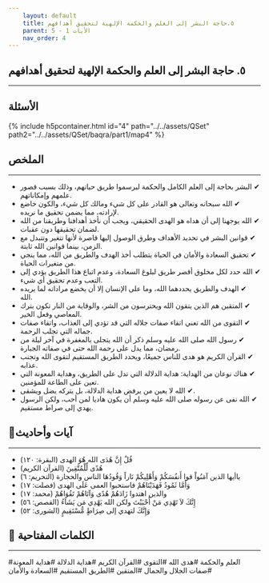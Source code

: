 ```yaml
---
    layout: default
    title: ٥.حاجة البشر إلى العلم والحكمة الإلهية لتحقيق أهدافهم
    parent: الأيات 1 - 5
    nav_order: 4
---
```

## ٥. حاجة البشر إلى العلم والحكمة الإلهية لتحقيق أهدافهم
***
## الأسئلة 
{% include h5pcontainer.html id="4" path="../../assets/QSet" path2="../../assets/QSet/baqra/part1/map4" %}
## الملخص
***
- ‏✔ البشر بحاجة إلى العلم الكامل والحكمة ليرسموا طريق حياتهم، وذلك بسبب قصور علمهم وإمكاناتهم. 
- ‏✔ الله سبحانه وتعالى هو القادر على كل شيء ومالك كل شيء، والكون خاضع لإرادته، مما يضمن تحقيق ما نريده. 
- ‏✔ الله يوجهنا إلى أن هداه هو الهدى الحقيقي، ويجب أن نأخذ أهدافنا وطريقنا من الله لضمان تحقيقها دون عقبات. 
- ‏✔ قوانين البشر في تحديد الأهداف وطرق الوصول إليها قاصرة لأنها تتغير وتتبدل مع الزمن، بينما قوانين الله ثابتة. 
- ‏✔ تحقيق السعادة والأمان في الحياة يتطلب أخذ الهدف والطريق من الله، مما ينجي من متغيرات الحياة. 
- ‏✔ الله حدد لكل مخلوق أقصر طريق لبلوغ السعادة، وعدم اتباع هذا الطريق يؤدي إلى التعب وعدم تحقيق أي شيء. 
- ‏✔ الهدف والطريق يحددهما الله، وما على الإنسان إلا أن يخضع مراداته لما يريده الله. 
- ‏✔ المتقين هم الذين يتقون الله ويحترسون من الشر، والوقاية من النار تكون بترك المعاصي وفعل الخير. 
- ‏✔ التقوى من الله تعني اتقاء صفات جلاله التي قد تؤدي إلى العذاب، واتقاء صفات جماله التي تجلب الرحمة. 
- ‏✔ رسول الله صلى الله عليه وسلم ذكر أن الله يتجلى بالمغفرة في آخر ليلة من رمضان، مما يدل على رحمة الله حتى في صفاته الجبارة. 
- ‏✔ القرآن الكريم هو هدى للناس جميعًا، ويحدد الطريق المستقيم لتقوى الله وتجنب عذابه. 
- ‏✔ هناك نوعان من الهداية: هداية الدلالة التي تدل على الطريق، وهداية المعونة التي تعين على الطاعة للمؤمنين. 
- ‏✔ الله لا يعين من يرفض هداية الدلالة، بل يتركه يضل ويشقى. 
- ‏✔ الله نفى عن رسوله صلى الله عليه وسلم أن يكون هاديا لمن أحب، ولكن الرسول يهدي إلى صراط مستقيم. 

## 📜آيات وأحاديث
***
- ‏قُلْ إِنَّ هُدَى الله هُوَ الهدى (البقرة: ١٢٠)
- ‏هُدًى لِّلْمُتَّقِينَ (القرآن الكريم)
- ‏ياأيها الذين آمَنُواْ قوا أَنفُسَكُمْ وَأَهْلِيكُمْ نَاراً وَقُودُهَا الناس والحجارة (التحريم: ٦)
- ‏وَأَمَّا ثَمُودُ فَهَدَيْنَاهُمْ فاستحبوا العمى عَلَى الهدى (فصلت: ١٧)
- ‏والذين اهتدوا زَادَهُمْ هُدًى وَآتَاهُمْ تَقُوَاهُمْ (محمد: ١٧)
- ‏إِنَّكَ لاَ تَهْدِي مَنْ أَحْبَبْتَ ولكن الله يَهْدِي مَن يَشَآءُ (القصص: ٥٦)
- ‏وَإِنَّكَ لتهدي إلى صِرَاطٍ مُّسْتَقِيمٍ (الشورى: ٥٢)

## 🔑 الكلمات المفتاحية
***
#العلم والحكمة #هدى الله #التقوى #القرآن الكريم #هداية الدلالة #هداية المعونة #صفات الجلال والجمال #المتقين #الطريق المستقيم #السعادة والأمان
